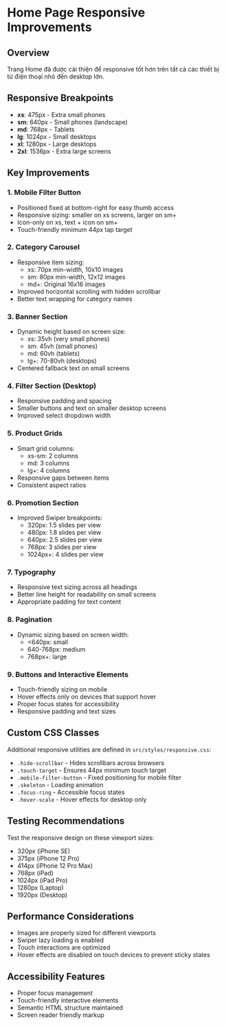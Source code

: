 # Home Page Responsive Improvements

## Overview
Trang Home đã được cải thiện để responsive tốt hơn trên tất cả các thiết bị từ điện thoại nhỏ đến desktop lớn.

## Responsive Breakpoints
- **xs**: 475px - Extra small phones
- **sm**: 640px - Small phones (landscape)  
- **md**: 768px - Tablets
- **lg**: 1024px - Small desktops
- **xl**: 1280px - Large desktops
- **2xl**: 1536px - Extra large screens

## Key Improvements

### 1. Mobile Filter Button
- Positioned fixed at bottom-right for easy thumb access
- Responsive sizing: smaller on xs screens, larger on sm+
- Icon-only on xs, text + icon on sm+
- Touch-friendly minimum 44px tap target

### 2. Category Carousel
- Responsive item sizing:
  - xs: 70px min-width, 10x10 images
  - sm: 80px min-width, 12x12 images  
  - md+: Original 16x16 images
- Improved horizontal scrolling with hidden scrollbar
- Better text wrapping for category names

### 3. Banner Section
- Dynamic height based on screen size:
  - xs: 35vh (very small phones)
  - sm: 45vh (small phones)
  - md: 60vh (tablets)
  - lg+: 70-80vh (desktops)
- Centered fallback text on small screens

### 4. Filter Section (Desktop)
- Responsive padding and spacing
- Smaller buttons and text on smaller desktop screens
- Improved select dropdown width

### 5. Product Grids
- Smart grid columns:
  - xs-sm: 2 columns
  - md: 3 columns  
  - lg+: 4 columns
- Responsive gaps between items
- Consistent aspect ratios

### 6. Promotion Section
- Improved Swiper breakpoints:
  - 320px: 1.5 slides per view
  - 480px: 1.8 slides per view
  - 640px: 2.5 slides per view
  - 768px: 3 slides per view
  - 1024px+: 4 slides per view

### 7. Typography
- Responsive text sizing across all headings
- Better line height for readability on small screens
- Appropriate padding for text content

### 8. Pagination
- Dynamic sizing based on screen width:
  - <640px: small
  - 640-768px: medium  
  - 768px+: large

### 9. Buttons and Interactive Elements
- Touch-friendly sizing on mobile
- Hover effects only on devices that support hover
- Proper focus states for accessibility
- Responsive padding and text sizes

## Custom CSS Classes
Additional responsive utilities are defined in `src/styles/responsive.css`:

- `.hide-scrollbar` - Hides scrollbars across browsers
- `.touch-target` - Ensures 44px minimum touch target
- `.mobile-filter-button` - Fixed positioning for mobile filter
- `.skeleton` - Loading animation
- `.focus-ring` - Accessible focus states
- `.hover-scale` - Hover effects for desktop only

## Testing Recommendations
Test the responsive design on these viewport sizes:
- 320px (iPhone SE)
- 375px (iPhone 12 Pro)
- 414px (iPhone 12 Pro Max)
- 768px (iPad)
- 1024px (iPad Pro)
- 1280px (Laptop)
- 1920px (Desktop)

## Performance Considerations
- Images are properly sized for different viewports
- Swiper lazy loading is enabled
- Touch interactions are optimized
- Hover effects are disabled on touch devices to prevent sticky states

## Accessibility Features
- Proper focus management
- Touch-friendly interactive elements
- Semantic HTML structure maintained
- Screen reader friendly markup
